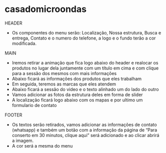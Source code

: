 # casadomicroondas

HEADER
 - Os componentes do menu serão: Localização, Nossa estrutura, Busca e entrega, Contato e o numero do telefone, a logo e o fundo terão a cor modificada. 

MAIN
 - Iremos retirar a animação que fica logo abaixo do header e realocar os produtos no lugar dela juntamente com um título em cima e com clique para a sessão dos mesmos com mais informações
 - Abaixo ficará as informações dos produtos que eles trabalham
 - Em seguida, teremos as marcas que eles atendem 
 - Abaixo ficará a sessão do video e o texto alinhado um do lado do outro
 - Vamos adicionar as fotos da estrutura deles em forma de slider
 - A localização ficará logo abaixo com os mapas e por ultimo um formulario de contato 


FOOTER
 - Os textos serão retirados, vamos adicionar as informações de contato (whatsapp) e também um botão com a informação da página de “Para conserto em 30 minutos, clique aqui” será adicionado e ao clicar abrirá a imagem.
 - A cor será a mesma do menu